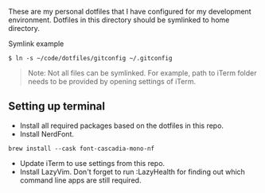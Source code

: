 These are my personal dotfiles that I have configured for my development environment. Dotfiles in this directory should be symlinked to home directory.

Symlink example

```
$ ln -s ~/code/dotfiles/gitconfig ~/.gitconfig
```

> Note: Not all files can be symlinked. For example, path to iTerm folder needs to be provided by opening settings of iTerm.

## Setting up terminal
- Install all required packages based on the dotfiles in this repo.
- Install NerdFont.
```
brew install --cask font-cascadia-mono-nf
```
- Update iTerm to use settings from this repo.
- Install LazyVim. Don't forget to run :LazyHealth for finding out which command line apps are still required.
